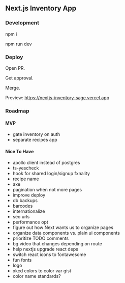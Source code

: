## Next.js Inventory App

### Development

npm i

npm run dev

### Deploy

Open PR.

Get approval.

Merge.

Preview: https://nextjs-inventory-sage.vercel.app

### Roadmap

#### MVP

- gate inventory on auth
- separate recipes app

#### Nice To Have

- apollo client instead of postgres
- ts-yescheck
- hook for shared login/signup fxnality
- recipe name
- axe
- pagination when not more pages
- improve deploy
- db backups
- barcodes
- internationalize
- seo urls
- performance opt
- figure out how Next wants us to organize pages
- organize data components vs. plain ui components
- prioritize TODO comments
- bg video that changes depending on route
- help nextjs upgrade react deps
- switch react icons to fontawesome
- fun fonts
- logo
- xkcd colors to color var gist
- color name standards?

